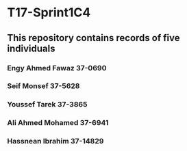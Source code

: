 # T17-Sprint1C4
## This repository contains records of five individuals 
### Engy Ahmed Fawaz 37-0690
### Seif Monsef 37-5628
### Youssef Tarek 37-3865
### Ali Ahmed Mohamed 37-6941
### Hassnean Ibrahim 37-14829
